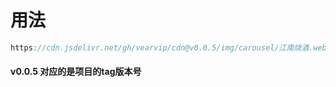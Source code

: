<!--
 * @Description: In User Settings Edit
 * @Author: your name
 * @Date: 2019-08-09 11:43:14
 * @LastEditTime: 2019-08-09 18:05:31
 * @LastEditors: Please set LastEditors
 -->
# 用法
```JavaScript
https://cdn.jsdelivr.net/gh/vearvip/cdn@v0.0.5/img/carousel/江南烧酒.webp
```
#### v0.0.5 对应的是项目的tag版本号